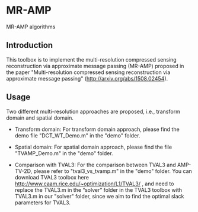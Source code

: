 # MR-AMP
MR-AMP algorithms 

## Introduction
This toolbox is to implement the multi-resolution compressed sensing reconstruction via approximate message passing (MR-AMP)
proposed in the paper "Multi-resolution compressed sensing reconstruction via approximate message passing" (http://arxiv.org/abs/1508.02454).

## Usage
Two different multi-resolution approaches are proposed, i.e., transform domain and spatial domain.

  * Transform domain: 
For transform domain approach, please find the demo file "DCT_WT_Demo.m" in the "demo" folder.

  * Spatial domain: 
For spatial domain approach, please find the file "TVAMP_Demo.m" in the "demo" folder.

  * Comparison with TVAL3: For the comparison between TVAL3 and AMP-TV-2D, please refer to "tval3_vs_tvamp.m" in the "demo" folder. You can download TVAL3 toolbox here http://www.caam.rice.edu/~optimization/L1/TVAL3/ , and need to replace the TVAL3.m in the “solver” folder in the TVAL3 toolbox with TVAL3.m in our "solver" folder, since we aim to find the optimal slack parameters for TVAL3.

